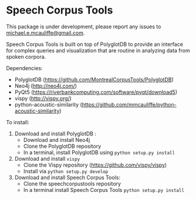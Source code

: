 Speech Corpus Tools
===================

This package is under development, please report any issues to
michael.e.mcauliffe@gmail.com.

Speech Corpus Tools is built on top of PolyglotDB to provide an interface
for complex queries and visualization that are routine in analyzing data
from spoken corpora.

Dependencies:

- PolyglotDB (https://github.com/MontrealCorpusTools/PolyglotDB)
- Neo4j (http://neo4j.com/)
- PyQt5 (https://riverbankcomputing.com/software/pyqt/download5)
- vispy (http://vispy.org/)
- python-acoustic-similarity (https://github.com/mmcauliffe/python-acoustic-similarity)

To install:

1. Download and install PolyglotDB :
   - Download and install Neo4j
   - Clone the PolyglotDB repository
   - In a terminal, install PolyglotDB using ``python setup.py install``
2. Download and install ``vispy``
   - Clone the Vispy repository (https://github.com/vispy/vispy)
   - Install via ``python setup.py develop``
3. Download and install Speech Corpus Tools:
   - Clone the speechcorpustools repository
   - In a terminal install Speech Corpus Tools ``python setup.py install``
